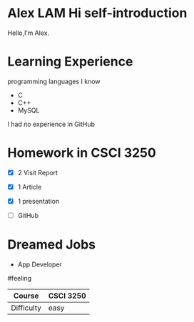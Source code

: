# Alex LAM Hi self-introduction


Hello,I’m Alex.

# Learning Experience

programming languages I know
- C
- C++
- MySQL

I had no experience in GitHub 

# Homework in CSCI 3250
- [x] 2 Visit Report
- [x] 1 Article
- [x] 1 presentation
- [ ] GitHub


# Dreamed Jobs
- App Developer


#feeling

Course | CSCI 3250
------------ | ------------ 
Difficulty| easy
